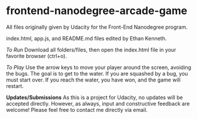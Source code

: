frontend-nanodegree-arcade-game
===============================

All files originally given by Udacity for the Front-End Nanodegree program.

index.html, app.js, and README.md files edited by Ethan Kenneth.

*To Run*
Download all folders/files, then open the index.html file in your favorite browser (ctrl+o).

*To Play*
Use the arrow keys to move your player around the screen, avoiding the bugs. The goal is to get to the water. If you are squashed by a bug, you must start over. If you reach the water, you have won, and the game will restart.

**Updates/Submissions**
As this is a project for Udacity, no updates will be accepted directly.
However, as always, input and constructive feedback are welcome! Please feel free to contact me directly via email.
